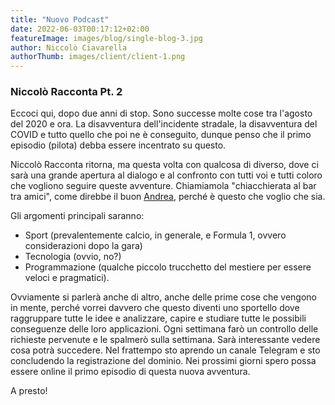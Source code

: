 ```yaml
---
title: "Nuovo Podcast"
date: 2022-06-03T00:17:12+02:00
featureImage: images/blog/single-blog-3.jpg
author: Niccolò Ciavarella
authorThumb: images/client/client-1.png
---
```


### Niccolò Racconta Pt. 2

Eccoci qui, dopo due anni di stop.
Sono successe molte cose tra l'agosto del 2020 e ora. La disavventura dell'incidente stradale, la disavventura del COVID e tutto quello che poi ne è conseguito, dunque penso che il primo episodio (pilota) debba essere incentrato su questo. 

Niccolò Racconta ritorna, ma questa volta con qualcosa di diverso, dove ci sarà una grande apertura al dialogo e al confronto con tutti voi e tutti coloro che vogliono seguire queste avventure.
Chiamiamola "chiacchierata al bar tra amici", come direbbe il buon [Andrea](https://www.andreagaleazzi.com), perché è questo che voglio che sia.

Gli argomenti principali saranno:
* Sport (prevalentemente calcio, in generale, e Formula 1, ovvero considerazioni dopo la gara)
* Tecnologia (ovvio, no?)
* Programmazione (qualche piccolo trucchetto del mestiere per essere veloci e pragmatici).

Ovviamente si parlerà anche di altro, anche delle prime cose che vengono in mente, perché vorrei davvero che questo diventi uno sportello dove raggruppare tutte le idee e analizzare, capire e studiare tutte le possibili conseguenze delle loro applicazioni.
Ogni settimana farò un controllo delle richieste pervenute e le spalmerò sulla settimana.
Sarà interessante vedere cosa potrà succedere.
Nel frattempo sto aprendo un canale Telegram e sto concludendo la registrazione del dominio.
Nei prossimi giorni spero possa essere online il primo episodio di questa nuova avventura.

A presto!
